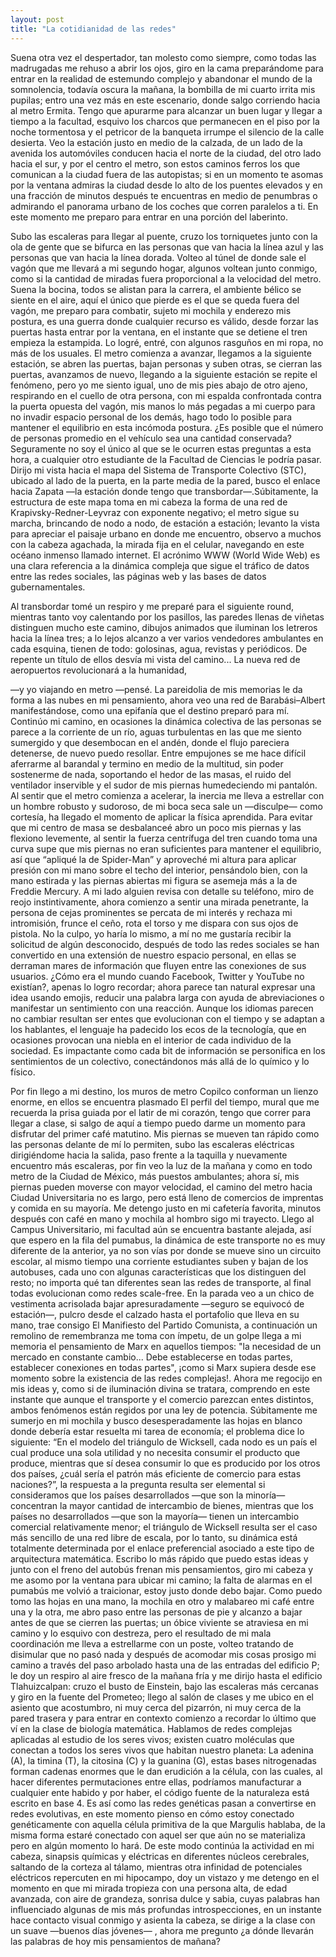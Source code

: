 ```yaml
---
layout: post
title: "La cotidianidad de las redes"
---
```

Suena otra vez el despertador, tan molesto como siempre, como todas las madrugadas me rehuso a abrir los ojos, giro en la cama preparándome 
para entrar en la realidad de estemundo complejo y abandonar el mundo de la somnolencia, todavía oscura la mañana, la
bombilla de mi cuarto irrita mis pupilas; entro una vez más en este escenario, donde salgo corriendo hacia al metro
Ermita. Tengo que apurarme para alcanzar un buen lugar y llegar a tiempo a la facultad,
esquivo los charcos que permanecen en el piso por la noche tormentosa y el petricor de la banqueta irrumpe el
silencio de la calle desierta. Veo la estación justo en medio de la calzada, de un lado de
la avenida los automóviles conducen hacia el norte de la ciudad, del otro lado hacia el sur, y
por el centro el metro, son estos caminos ferros los que comunican a la ciudad fuera de las
autopistas; si en un momento te asomas por la ventana admiras la ciudad desde lo alto de los
puentes elevados y en una fracción de minutos después te encuentras en medio de
penumbras o admirando el panorama urbano de los coches que corren paralelos a ti. En este
momento me preparo para entrar en una porción del laberinto. 

Subo las escaleras para llegar al puente, cruzo los torniquetes junto con la ola de
gente que se bifurca en las personas que van hacia la línea azul y las personas que van hacia
la línea dorada. Volteo al túnel de donde sale el vagón que me llevará a mi segundo hogar,
algunos voltean junto conmigo, como si la cantidad de miradas fuera proporcional a la
velocidad del metro. Suena la bocina, todos se alistan para la carrera, el ambiente bélico se
siente en el aire, aquí el único que pierde es el que se queda fuera del vagón, me preparo
para combatir, sujeto mi mochila y enderezo mis postura, es una guerra donde cualquier
recurso es válido, desde forzar las puertas hasta entrar por la ventana, en el instante que se
detiene el tren empieza la estampida.
Lo logré, entré, con algunos rasguños en mi ropa, no más de los usuales. El metro
comienza a avanzar, llegamos a la siguiente estación, se abren las puertas, bajan personas
y suben otras, se cierran las puertas, avanzamos de nuevo, llegando a la siguiente estación
se repite el fenómeno, pero yo me siento igual, uno de mis pies abajo de otro ajeno, respirando
en el cuello de otra persona, con mi espalda confrontada contra la puerta opuesta del vagón,
mis manos lo más pegadas a mi cuerpo para no invadir espacio personal de los demás, hago
todo lo posible para mantener el equilibrio en esta incómoda postura. ¿Es posible que el
número de personas promedio en el vehículo sea una cantidad conservada? Seguramente
no soy el único al que se le ocurren estas preguntas a esta hora, a cualquier otro estudiante
de la Facultad de Ciencias le podría pasar. Dirijo mi vista hacia el mapa del Sistema de
Transporte Colectivo (STC), ubicado al lado de la puerta, en la parte media de la pared, busco
el enlace hacia Zapata —la estación donde tengo que transbordar—.Súbitamente, la
estructura de este mapa toma en mi cabeza la forma de una red de Krapivsky-Redner-Leyvraz
con exponente negativo; el metro sigue su marcha, brincando de nodo a nodo, de estación a
estación; levanto la vista para apreciar el paisaje urbano en donde me encuentro, observo a
muchos con la cabeza agachada, la mirada fija en el celular, navegando en este océano
inmenso llamado internet. El acrónimo WWW (World Wide Web) es una clara referencia a la
dinámica compleja que sigue el tráfico de datos entre las redes sociales, las páginas web y
las bases de datos gubernamentales.

Al transbordar tomé un respiro y me preparé para el siguiente round, mientras
tanto voy calentando por los pasillos, las paredes llenas de viñetas distinguen mucho este
camino, dibujos animados que iluminan los letreros hacia la línea tres; a lo lejos alcanzo a ver
varios vendedores ambulantes en cada esquina, tienen de todo: golosinas, agua, revistas y
periódicos. De repente un título de ellos desvía mi vista del camino... 
La nueva red de aeropuertos revolucionará a la humanidad, 

—y yo viajando en metro —pensé. La pareidolia de mis memorias le da forma a las nubes en
mi pensamiento, ahora veo una red de Barabási–Albert manifestándose, como una epifanía
que el destino preparó para mí. Continúo mi camino, en ocasiones la dinámica colectiva de
las personas se parece a la corriente de un río, aguas turbulentas en las que me siento
sumergido y que desembocan en el andén, donde el flujo pareciera detenerse, de nuevo
puedo resollar. Entre empujones se me hace difícil aferrarme al barandal y termino en medio
de la multitud, sin poder sostenerme de nada, soportando el hedor de las masas, el ruido del
ventilador inservible y el sudor de mis piernas humedeciendo mi pantalón. Al sentir que el
metro comienza a acelerar, la inercia me lleva a estrellar con un hombre robusto y sudoroso,
de mi boca seca sale un —disculpe— como cortesía, ha llegado el momento de aplicar la física
aprendida. Para evitar que mi centro de masa se desbalanceé abro un poco mis piernas
y las flexiono levemente, al sentir la fuerza centrífuga del tren cuando toma una curva supe 
que mis piernas no eran suficientes para mantener el equilibrio, así que “apliqué la
de Spider-Man” y aproveché mi altura para aplicar presión con mi mano sobre el techo
del interior, pensándolo bien, con la mano estirada y las piernas abiertas mi figura se asemeja
más a la de Freddie Mercury. A mi lado alguien revisa con detalle su teléfono, miro de reojo
instintivamente, ahora comienzo a sentir una mirada penetrante, la persona de cejas
prominentes se percata de mi interés y rechaza mi intromisión, frunce el ceño, rota el torso y
me dispara con sus ojos de pistola. No la culpo, yo haría lo mismo, a mí no me gustaría recibir
la solicitud de algún desconocido, después de todo las redes sociales se han convertido en
una extensión de nuestro espacio personal, en ellas se derraman mares de información que
fluyen entre las conexiones de sus usuarios. ¿Cómo era el mundo cuando Facebook, Twitter
y YouTube no existían?, apenas lo logro recordar; ahora parece tan natural expresar una idea
usando emojis, reducir una palabra larga con ayuda de abreviaciones o manifestar un
sentimiento con una reacción. Aunque los idiomas parecen no cambiar resultan ser entes que
evolucionan con el tiempo y se adaptan a los hablantes, el lenguaje ha padecido los ecos de
la tecnología, que en ocasiones provocan una niebla en el interior de cada individuo de la
sociedad. Es impactante como cada bit de información se personifica en los sentimientos de
un colectivo, conectándonos más allá de lo químico y lo físico.

Por fin llego a mi destino, los muros de metro Copilco conforman un lienzo enorme, en ellos
se encuentra plasmado El perfil del tiempo, mural que me recuerda la prisa guiada por el latir
de mi corazón, tengo que correr para llegar a clase, si salgo de aquí a tiempo puedo darme
un momento para disfrutar del primer café matutino. Mis piernas se mueven tan rápido como
las personas delante de mí lo permiten, subo las escaleras eléctricas dirigiéndome hacia la
salida, paso frente a la taquilla y nuevamente encuentro más escaleras, por fin veo la luz de
la mañana y como en todo metro de la Ciudad de México, más puestos ambulantes; ahora sí,
mis piernas pueden moverse con mayor velocidad, el camino del metro hacia Ciudad
Universitaria no es largo, pero está lleno de comercios de imprentas y comida en su mayoría.
Me detengo justo en mi cafetería favorita, minutos después con café en mano y mochila al
hombro sigo mi trayecto.
Llego al Campus Universitario, mi facultad aún se encuentra bastante alejada, así que espero
en la fila del pumabus, la dinámica de este transporte no es muy diferente de la anterior, ya
no son vías por donde se mueve sino un circuito escolar, al mismo tiempo una corriente
estudiantes suben y bajan de los autobuses, cada uno con algunas características que los
distinguen del resto; no importa qué tan diferentes sean las redes de transporte, al final todas
evolucionan como redes scale-free. En la parada veo a un chico de vestimenta acrisolada
bajar apresuradamente —seguro se equivocó de estación—, pulcro desde el calzado hasta 
el portafolio que lleva en su mano, trae consigo El Manifiesto del Partido Comunista, a
continuación un remolino de remembranza me toma con ímpetu, de un golpe llega a mi
memoria el pensamiento de Marx en aquellos tiempos: "la necesidad de un mercado en
constante cambio... Debe establecerse en todas partes, establecer conexiones en todas
partes", ¡como si Marx supiera desde ese momento sobre la existencia de las redes
complejas!.
Ahora me regocijo en mis ideas y, como si de iluminación divina se tratara, comprendo en
este instante que aunque el transporte y el comercio parezcan entes distintos, ambos
fenómenos están regidos por una ley de potencia. Súbitamente me sumerjo en mi mochila y
busco desesperadamente las hojas en blanco donde debería estar resuelta mi tarea de
economía; el problema dice lo siguiente: “En el modelo del triángulo de Wicksell, cada nodo
es un país el cual produce una sola utilidad y no necesita consumir el producto que produce,
mientras que sí desea consumir lo que es producido por los otros dos países, ¿cuál sería el
patrón más eficiente de comercio para estas naciones?”, la respuesta a la pregunta resulta
ser elemental si consideramos que los países desarrollados —que son la minoría—
concentran la mayor cantidad de intercambio de bienes, mientras que los países no
desarrollados —que son la mayoría— tienen un intercambio comercial relativamente menor;
el triángulo de Wicksell resulta ser el caso más sencillo de una red libre de escala, por lo
tanto, su dinámica está totalmente determinada por el enlace preferencial asociado a este
tipo de arquitectura matemática.
Escribo lo más rápido que puedo estas ideas y junto con el freno del autobús frenan mis
pensamientos, giro mi cabeza y me asomo por la ventana para ubicar mi camino; la falta de
alarmas en el pumabús me volvió a traicionar, estoy justo donde debo bajar. Como puedo
tomo las hojas en una mano, la mochila en otro y malabareo mi café entre una y la otra, me
abro paso entre las personas de pie y alcanzo a bajar antes de que se cierren las puertas; un
óbice viviente se atraviesa en mi camino y lo esquivo con destreza, pero el resultado de mi
mala coordinación me lleva a estrellarme con un poste, volteo tratando de disimular que no
pasó nada y después de acomodar mis cosas prosigo mi camino a través del paso arbolado
hasta una de las entradas del edificio P; le doy un respiro al aire fresco de la mañana fría y
me dirijo hasta el edificio Tlahuizcalpan: cruzo el busto de Einstein, bajo las escaleras más
cercanas y giro en la fuente del Prometeo; llego al salón de clases y me
ubico en el asiento que acostumbro, ni muy cerca del pizarrón, ni muy cerca de la pared
trasera y para entrar en contexto comienzo a recordar lo último que ví en la clase de biología
matemática. 
Hablamos de redes complejas aplicadas al estudio de los seres vivos; existen
cuatro moléculas que conectan a todos los seres vivos que habitan nuestro planeta: La
adenina (A), la timina (T), la citosina (C) y la guanina (G), estas bases nitrogenadas forman 
cadenas enormes que le dan erudición a la célula, con las cuales, al hacer diferentes
permutaciones entre ellas, podríamos manufacturar a cualquier ente habido y por haber, el
código fuente de la naturaleza está escrito en base 4. Es así como las redes genéticas pasan
a convertirse en redes evolutivas, en este momento pienso en cómo estoy conectado
genéticamente con aquella célula primitiva de la que Margulis hablaba, de la misma forma
estaré conectado con aquel ser que aún no se materializa pero en algún momento lo hará.
De este modo continúa la actividad en mi cabeza, sinapsis químicas y eléctricas en diferentes
núcleos cerebrales, saltando de la corteza al tálamo, mientras otra infinidad de potenciales
eléctricos repercuten en mi hipocampo, doy un vistazo y me detengo en el momento en que
mi mirada tropieza con una persona alta, de edad avanzada, con aire de grandeza, sonrisa
dulce y sabia, cuyas palabras han influenciado algunas de mis más profundas
introspecciones, en un instante hace contacto visual conmigo y asienta la cabeza, se dirige a
la clase con un suave —buenos días jóvenes— , ahora me pregunto ¿a dónde
llevarán las palabras de hoy mis pensamientos de mañana?
